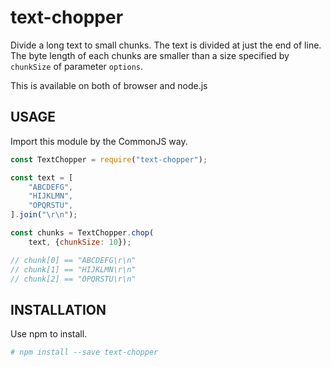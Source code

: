 text-chopper
============

Divide a long text to small chunks.
The text is divided at just the end of line.
The byte length of each chunks are smaller than a size specified by
`chunkSize` of parameter `options`.

This is available on both of browser and node.js

## USAGE

Import this module by the CommonJS way.

```javascript
const TextChopper = require("text-chopper");

const text = [
    "ABCDEFG",
    "HIJKLMN",
    "OPQRSTU",
].join("\r\n");

const chunks = TextChopper.chop(
    text, {chunkSize: 10});

// chunk[0] == "ABCDEFG\r\n"
// chunk[1] == "HIJKLMN\r\n"
// chunk[2] == "OPQRSTU\r\n"
```

## INSTALLATION

Use npm to install.

```bash
# npm install --save text-chopper
```
